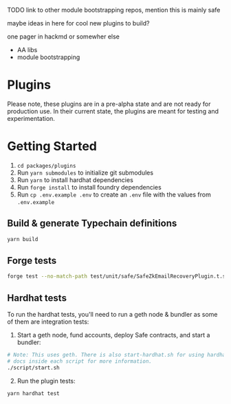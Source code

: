 TODO link to other module bootstrapping repos, mention this is mainly safe

maybe ideas in here for cool new plugins to build?

one pager in hackmd  or somewher else
- AA libs
- module bootstrapping

# Plugins

Please note, these plugins are in a pre-alpha state and are not ready for production use. In their current state, the plugins are meant for testing and experimentation.

# Getting Started

1. `cd packages/plugins`
2. Run `yarn submodules` to initialize git submodules
3. Run `yarn` to install hardhat dependencies
4. Run `forge install` to install foundry dependencies
5. Run `cp .env.example .env` to create an `.env` file with the values from `.env.example`

## Build & generate Typechain definitions

```bash
yarn build
```

## Forge tests

```bash
forge test --no-match-path test/unit/safe/SafeZkEmailRecoveryPlugin.t.sol -vvv
```

## Hardhat tests

To run the hardhat tests, you'll need to run a geth node & bundler as some of them are integration tests:

1. Start a geth node, fund accounts, deploy Safe contracts, and start a bundler:

```bash
# Note: This uses geth. There is also start-hardhat.sh for using hardhat. See
# docs inside each script for more information.
./script/start.sh
```

2. Run the plugin tests:

```bash
yarn hardhat test
```
